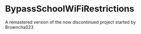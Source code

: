 # BypassSchoolWiFiRestrictions
A remastered version of the now discontinued project started by Browncha023
